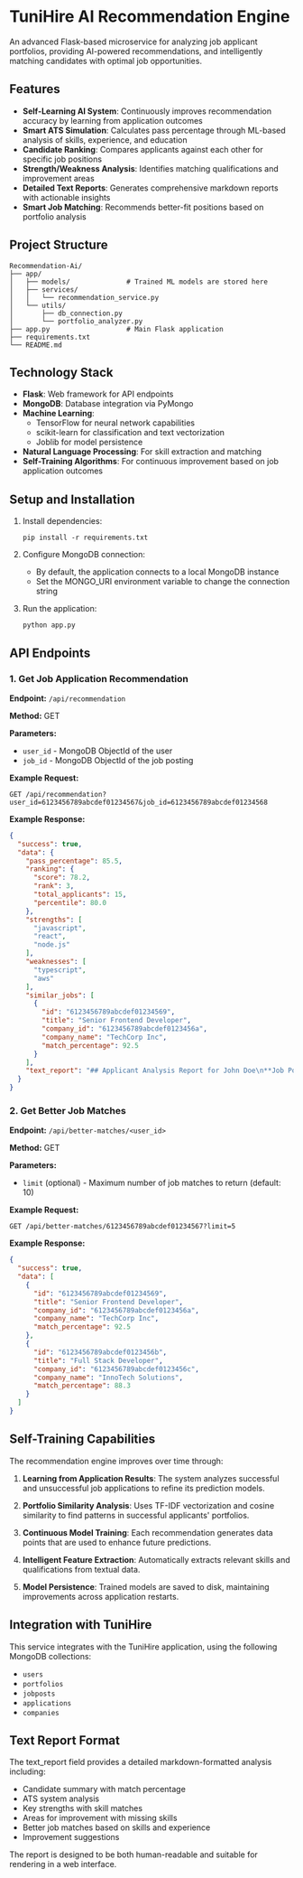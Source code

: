 # TuniHire AI Recommendation Engine

An advanced Flask-based microservice for analyzing job applicant portfolios, providing AI-powered recommendations, and intelligently matching candidates with optimal job opportunities.

## Features

- **Self-Learning AI System**: Continuously improves recommendation accuracy by learning from application outcomes
- **Smart ATS Simulation**: Calculates pass percentage through ML-based analysis of skills, experience, and education
- **Candidate Ranking**: Compares applicants against each other for specific job positions
- **Strength/Weakness Analysis**: Identifies matching qualifications and improvement areas
- **Detailed Text Reports**: Generates comprehensive markdown reports with actionable insights
- **Smart Job Matching**: Recommends better-fit positions based on portfolio analysis

## Project Structure

```
Recommendation-Ai/
├── app/
│   ├── models/              # Trained ML models are stored here
│   ├── services/
│   │   └── recommendation_service.py
│   └── utils/
│       ├── db_connection.py
│       └── portfolio_analyzer.py
├── app.py                   # Main Flask application
├── requirements.txt
└── README.md
```

## Technology Stack

- **Flask**: Web framework for API endpoints
- **MongoDB**: Database integration via PyMongo
- **Machine Learning**: 
  - TensorFlow for neural network capabilities
  - scikit-learn for classification and text vectorization
  - Joblib for model persistence
- **Natural Language Processing**: For skill extraction and matching
- **Self-Training Algorithms**: For continuous improvement based on job application outcomes

## Setup and Installation

1. Install dependencies:
   ```
   pip install -r requirements.txt
   ```

2. Configure MongoDB connection:
   - By default, the application connects to a local MongoDB instance
   - Set the MONGO_URI environment variable to change the connection string

3. Run the application:
   ```
   python app.py
   ```

## API Endpoints

### 1. Get Job Application Recommendation

**Endpoint:** `/api/recommendation`

**Method:** GET

**Parameters:**
- `user_id` - MongoDB ObjectId of the user
- `job_id` - MongoDB ObjectId of the job posting

**Example Request:**
```
GET /api/recommendation?user_id=6123456789abcdef01234567&job_id=6123456789abcdef01234568
```

**Example Response:**
```json
{
  "success": true,
  "data": {
    "pass_percentage": 85.5,
    "ranking": {
      "score": 78.2,
      "rank": 3,
      "total_applicants": 15,
      "percentile": 80.0
    },
    "strengths": [
      "javascript",
      "react",
      "node.js"
    ],
    "weaknesses": [
      "typescript",
      "aws"
    ],
    "similar_jobs": [
      {
        "id": "6123456789abcdef01234569",
        "title": "Senior Frontend Developer",
        "company_id": "6123456789abcdef0123456a",
        "company_name": "TechCorp Inc",
        "match_percentage": 92.5
      }
    ],
    "text_report": "## Applicant Analysis Report for John Doe\n**Job Position:** Frontend Developer\n..."
  }
}
```

### 2. Get Better Job Matches

**Endpoint:** `/api/better-matches/<user_id>`

**Method:** GET

**Parameters:**
- `limit` (optional) - Maximum number of job matches to return (default: 10)

**Example Request:**
```
GET /api/better-matches/6123456789abcdef01234567?limit=5
```

**Example Response:**
```json
{
  "success": true,
  "data": [
    {
      "id": "6123456789abcdef01234569",
      "title": "Senior Frontend Developer",
      "company_id": "6123456789abcdef0123456a",
      "company_name": "TechCorp Inc",
      "match_percentage": 92.5
    },
    {
      "id": "6123456789abcdef0123456b",
      "title": "Full Stack Developer",
      "company_id": "6123456789abcdef0123456c",
      "company_name": "InnoTech Solutions",
      "match_percentage": 88.3
    }
  ]
}
```

## Self-Training Capabilities

The recommendation engine improves over time through:

1. **Learning from Application Results**: The system analyzes successful and unsuccessful job applications to refine its prediction models.

2. **Portfolio Similarity Analysis**: Uses TF-IDF vectorization and cosine similarity to find patterns in successful applicants' portfolios.

3. **Continuous Model Training**: Each recommendation generates data points that are used to enhance future predictions.

4. **Intelligent Feature Extraction**: Automatically extracts relevant skills and qualifications from textual data.

5. **Model Persistence**: Trained models are saved to disk, maintaining improvements across application restarts.

## Integration with TuniHire

This service integrates with the TuniHire application, using the following MongoDB collections:
- `users`
- `portfolios`
- `jobposts`
- `applications`
- `companies`

## Text Report Format

The text_report field provides a detailed markdown-formatted analysis including:

- Candidate summary with match percentage
- ATS system analysis
- Key strengths with skill matches
- Areas for improvement with missing skills
- Better job matches based on skills and experience
- Improvement suggestions

The report is designed to be both human-readable and suitable for rendering in a web interface.
